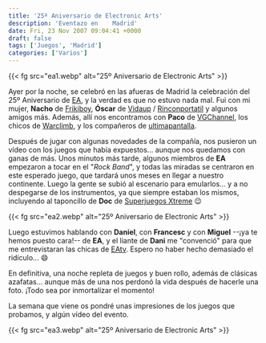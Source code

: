 ```yaml
---
title: '25º Aniversario de Electronic Arts'
description: 'Eventazo en    Madrid'
date: Fri, 23 Nov 2007 09:04:41 +0000
draft: false
tags: ['Juegos', 'Madrid']
categories: ['Varios']
---
```


{{< fg src="ea1.webp" alt="25º Aniversario de Electronic Arts" >}}

Ayer por la noche, se celebró en las afueras de Madrid la celebración del 25º Aniversario de [EA](http://www.es.ea.com/), y la verdad es que no estuvo nada mal. Fui con mi mujer, **Nacho** de [Frikiboy](http://www.frikiboy.com/), **Óscar** de [Vidaup](http://www.vidaup.com/) / [Rinconportatil](http://www.rinconportatil.net/) y algunos amigos más. Además, allí nos encontramos con **Paco** de [VGChannel](http://www.vgchannel.net/), los chicos de [Warclimb](http://www.warclimb.net/), y los compañeros de [ultimapantalla](http://ultimapantalla.blogspot.com/).

Después de jugar con algunas novedades de la compañía, nos pusieron un vídeo con los juegos que había expuestos... aunque nos quedamos con ganas de más. Unos minutos más tarde, algunos miembros de **EA** empezaron a tocar en el "_Rock Band_", y todas las miradas se centraron en este esperado juego, que tardará unos meses en llegar a nuestro continente. Luego la gente se subió al escenario para emularlos... y a no despegarse de los instrumentos, ya que siempre estaban los mismos, incluyendo al taponcillo de **Doc** de [Superjuegos Xtreme](/superjuegos-xtreme-chulos-pero-con-razon/) :wink:

{{< fg src="ea2.webp" alt="25º Aniversario de Electronic Arts" >}}

Luego estuvimos hablando con **Daniel**, con **Francesc** y con **Miguel** --¡ya te hemos puesto cara!-- de **EA**, y el liante de **Dani** me "convenció" para que me entrevistaran las chicas de [EAtv](http://www.eatv.es/). Espero no haber hecho demasiado el ridículo... :smile:

En definitiva, una noche repleta de juegos y buen rollo, además de clásicas azafatas... aunque más de una nos perdonó la vida después de hacerle una foto. ¡Todo sea por inmortalizar el momento!

La semana que viene os pondré unas impresiones de los juegos que probamos, y algún vídeo del evento.

{{< fg src="ea3.webp" alt="25º Aniversario de Electronic Arts" >}}